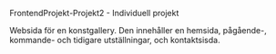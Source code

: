 FrontendProjekt-Projekt2 - Individuell projekt

Websida för en konstgallery.
Den innehåller en hemsida, pågående-, kommande- och tidigare utställningar, och kontaktsisda.
